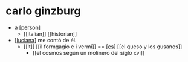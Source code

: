 # carlo ginzburg

- a [[person]]
  - [[italian]] [[historian]]
- [[luciana]] me contó de él.
  - [[it]] [[il formgagio e i vermi]] == [[es]] [[el queso y los gusanos]]
    - [[el cosmos según un molinero del siglo xvi]]


[//begin]: # "Autogenerated link references for markdown compatibility"
[person]: person "Person"
[luciana]: luciana "Luciana"
[es]: es "Es"
[//end]: # "Autogenerated link references"